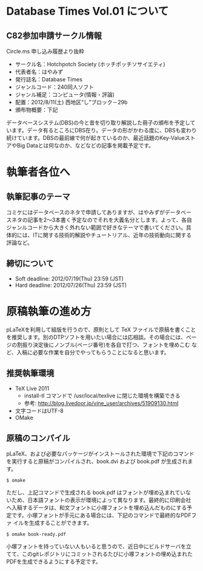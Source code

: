  Database Times Vol.01 について
================================

 C82参加申請サークル情報
-------------------------

Circle.ms 申し込み履歴より抜粋

  * サークル名：Hotchpotch Society (ホッチポッチソサイエティ)
  * 代表者名：はやみず
  * 発行誌名：Database Times
  * ジャンルコード：240同人ソフト
  * ジャンル補足：コンピュータ(情報・評論)
  * 配置：2012/8/11(土)  西地区“し”ブロック－29b
  * 頒布物概要：下記

データベースシステム(DBS)の今と昔を切り取り解説した冊子の頒布を予定して
います。データ有るところにDBS在り。データの形がかわる度に、DBSも変わり
続けています。DBSの最前線で何が起きているのか、最近話題のKey-Valueスト
アやBig Dataとは何なのか、などなどの記事を掲載予定です。


 執筆者各位へ
==============

 執筆記事のテーマ
------------------

コミケにはデータベースのネタで申請してありますが、はやみずがデータベー
スネタの記事を2〜3本書く予定なのでそれを大義名分とします。よって、各自
ジャンルコードから大きく外れない範囲で好きなテーマで書いてください。具
体的には、ITに関する技術的解説やチュートリアル、近年の技術動向に関する
評論など。

 締切について
--------------

  * Soft deadline: 2012/07/19(Thu) 23:59 (JST)
  * Hard deadline: 2012/07/26(Thu) 23:59 (JST)


 原稿執筆の進め方
==================

pLaTeXを利用して組版を行うので、原則として TeX ファイルで原稿を書くこと
を推奨します。別のDTPソフトを用いたい場合には応相談。その場合には、ペー
ジの割振り決定後にノンブル(ページ番号)を各自で打つ、フォントを埋めこむ
など、入稿に必要な作業を自分でやってもらうことになると思います。

 推奨執筆環境
--------------

  * TeX Live 2011
    * install-tl コマンドで /usr/local/texlive に閉じた環境を構築できる
    * 参考: http://blog.livedoor.jp/vine_user/archives/51909130.html
  * 文字コードはUTF-8
  * OMake

 原稿のコンパイル
------------------

pLaTeX、および必要なパッケージがインストールされた環境で下記のコマンド
を実行すると原稿がコンパイルされ、book.dvi および book.pdf が生成されま
す。

    $ omake

ただし、上記コマンドで生成される book.pdf はフォントが埋め込まれていな
いため、日本語フォントの表示が環境によって異なります。最終的に印刷会社
へ入稿するデータは、和文フォントに小塚フォントを埋め込んだものにする予
定です。小塚フォントが手元にある場合には、下記のコマンドで最終的なPDFファ
イルを生成することができます。

    $ omake book-ready.pdf

小塚フォントを持っていない人もいると思うので、近日中にビルドサーバを立
てて、このgitレポジトリにコミットされるたびに小塚フォントの埋め込まれた
PDFを生成できるようにする予定です。

